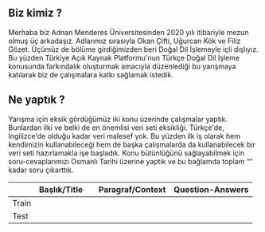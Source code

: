 ## Biz kimiz ?
Merhaba biz Adnan Menderes Üniversitesinden 2020 yılı itibariyle mezun olmuş üç arkadaşız. Adlarımız sırasıyla Okan Çifti, Uğurcan Kök ve Filiz Gözet. Üçümüz de bölüme girdiğimizden beri Doğal Dil İşlemeyle içli dışlıyız. Bu yüzden Türkiye Açık Kaynak Platformu'nun Türkçe Doğal Dil İşleme konusunda farkındalık oluşturmak amacıyla düzenlediği bu yarışmaya katılarak biz de çalışmalara katkı sağlamak istedik.


## Ne yaptık ?
Yarışma için eksik gördüğümüz iki konu üzerinde çalışmalar yaptık. Bunlardan ilki ve belki de en önemlisi veri seti eksikliği. Türkçe'de, İngilizce'de olduğu kadar veri malesef yok. Bu yüzden ilk iş olarak hem kendimizin kullanabileceği hem de başka çalışmalarda da kullanabilecek bir veri seti hazırlamakla işe başladık. Konu bütünlüğünü sağlayabilmek için soru-cevaplarımızı Osmanlı Tarihi üzerine yaptık ve bu bağlamda toplam “” kadar soru çıkarttık.

|               | Başlık/Title  |       | Paragraf/Context        | Question-Answers  |
| ------------- |:-------------:| -----:| -----------------------:|------------------:|
|     Train     |               |       |                         |                   |
|     Test      |               |       |                         |                   |

